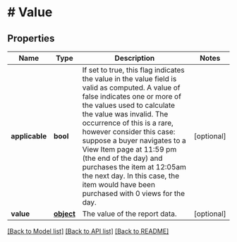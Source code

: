 # # Value

## Properties

Name | Type | Description | Notes
------------ | ------------- | ------------- | -------------
**applicable** | **bool** | If set to true, this flag indicates the value in the value field is valid as computed. A value of false indicates one or more of the values used to calculate the value was invalid. The occurrence of this is a rare, however consider this case: suppose a buyer navigates to a View Item page at 11:59 pm (the end of the day) and purchases the item at 12:05am the next day. In this case, the item would have been purchased with 0 views for the day. | [optional] 
**value** | [**object**](.md) | The value of the report data. | [optional] 

[[Back to Model list]](../../README.md#documentation-for-models) [[Back to API list]](../../README.md#documentation-for-api-endpoints) [[Back to README]](../../README.md)


